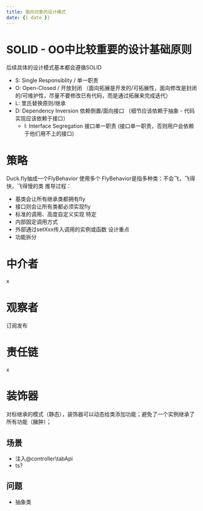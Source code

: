 ```yaml
---
title: 面向对象的设计模式
date: {{ date }}
---
```


# SOLID - OO中比较重要的设计基础原则
后续具体的设计模式基本都会遵循SOLID
* S: Single Responsiblity / 单一职责
* O: Open-Closed / 开放封闭 （面向拓展是开发的/可拓展性，面向修改是封闭的/可维护性，尽量不要修改已有代码，而是通过拓展来完成迭代）
* L: 里氏替换原则/继承
* D: Dependency Inversion 依赖倒置/面向接口 （细节应该依赖于抽象 - 代码实现应该依赖于接口）
  * I: Interface Segregation 接口单一职责 (接口单一职责，否则用户会依赖于他们用不上的接口)


# 策略
Duck.fly抽成一个FlyBehavior
使用多个
FlyBehavior是指多种类：不会飞，飞得快，飞得慢的类
推导过程：
  * 基类会让所有继承类都拥有fly
  * 接口则会让所有类都必须实现fly
  * 标准的调用、高度自定义实现
特定
  * 内部固定调用方式
  * 外部通过setXxx传入调用的实例或函数
设计重点
  * 功能拆分

# 中介者
x

# 观察者
订阅发布

# 责任链
x

# 装饰器
对标继承的模式（静态），装饰器可以动态给类添加功能；避免了一个实例继承了所有功能（臃肿）；
## 场景
* 注入@controller\tabApi
* ts?
## 问题
* 抽象类
